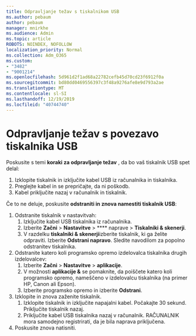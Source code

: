 ```yaml
---
title: Odpravljanje težav s tiskalnikom USB
ms.author: pebaum
author: pebaum
manager: mnirkhe
ms.audience: Admin
ms.topic: article
ROBOTS: NOINDEX, NOFOLLOW
localization_priority: Normal
ms.collection: Adm_O365
ms.custom:
- "3482"
- "9001214"
ms.openlocfilehash: 5d961d2f1ad68a22782cefb45d70cd23f6912f0a
ms.sourcegitcommit: bd80dd0469556397c3f48a9276afe8e9d793a2ae
ms.translationtype: MT
ms.contentlocale: sl-SI
ms.lasthandoff: 12/19/2019
ms.locfileid: "40744740"
---
```

# <a name="fix-usb-printer-connection-issues"></a>Odpravljanje težav s povezavo tiskalnika USB

Poskusite s temi **koraki za odpravljanje težav** , da bo vaš tiskalnik USB spet delal:

1. Izklopite tiskalnik in izključite kabel USB iz računalnika in tiskalnika.
2. Preglejte kabel in se prepričajte, da ni poškodb.
3. Kabel priključite nazaj v računalnik in tiskalnik.

Če to ne deluje, poskusite **odstraniti in znova namestiti tiskalnik USB**:

1. Odstranite tiskalnik v nastavitvah:
    1. Izključite kabel USB tiskalnika iz računalnika.
    2. Izberite **Začni** > **Nastavitve** > **** naprave > **Tiskalniki & skenerji**.
    3. V razdelku **tiskalniki & skenerji**izberite tiskalnik, ki ga želite odpraviti. Izberite **Odstrani napravo**. Sledite navodilom za popolno odstranitev tiskalnika.
2. Odstranite katero koli programsko opremo izdelovalca tiskalnika drugih izdelovalcev:
    1. Izberite **Začni** > **Nastavitve** > **aplikacije**.
    2. V možnosti **aplikacije &** se pomaknite, da poiščete katero koli programsko opremo, nameščeno v izdelovalcu tiskalnika (na primer HP, Canon ali Epson).
    3. Izberite programsko opremo in izberite **Odstrani**.
3. Izklopite in znova zaženite tiskalnik.<br>
    1. Izklopite tiskalnik in izključite napajalni kabel. Počakajte 30 sekund. Priključite tiskalnik nazaj.
    2. Priključite kabel USB tiskalnika nazaj v računalnik. RAČUNALNIK mora samodejno registrirati, da je bila naprava priključena.
4. Poskusite znova natisniti.